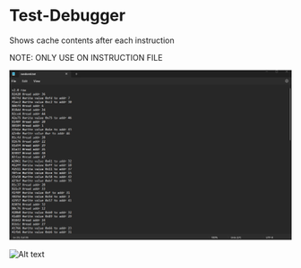 # Test-Debugger
Shows cache contents after each instruction

NOTE: ONLY USE ON INSTRUCTION FILE

![solarized palette](before_script.png)

![Alt text](/jpkimball/Test-Debugger/after_script.png?raw=true "Optional Title")
